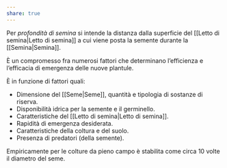 ```yaml
---
share: true
---
```

Per *profondità di semina* si intende la distanza dalla superficie del [[Letto di semina|Letto di semina]] a cui viene posta la semente durante la [[Semina|Semina]].

È un compromesso fra numerosi fattori che determinano l’efficienza e l’efficacia di emergenza delle nuove plantule.

È in funzione di fattori quali:
- Dimensione del [[Seme|Seme]], quantità e tipologia di sostanze di riserva.
- Disponibilità idrica per la semente e il germinello.
- Caratteristiche del [[Letto di semina|Letto di semina]].
- Rapidità di emergenza desiderata.
- Caratteristiche della coltura e del suolo.
- Presenza di predatori (della semente).

Empiricamente per le colture da pieno campo è stabilita come circa 10 volte il diametro del seme.